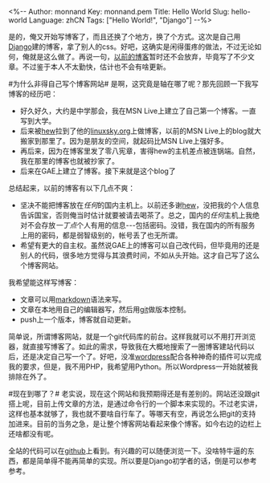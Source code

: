 <%--
Author: monnand
Key: monnand.pem
Title: Hello World
Slug: hello-world
Language: zhCN
Tags: ["Hello World!", "Django"]
--%>

是的，俺又开始写博客了，而且还换了个地方，换了个方式。这次是自己用[Django](http://djangoproject.com)建的博客，拿了别人的css。好吧，这确实是闲得蛋疼的做法，不过无论如何，俺就是这么做了。再说一句，[以前的博客](http://monnand.appspot.com/)暂时还不会放弃，毕竟写了不少文章。不过鉴于本人不太勤快，估计也不会有啥更新。

#为什么非得自己写个博客网站#
是啊，这究竟是轴在哪了呢？那先回顾一下我写博客的经历吧：

- 好久好久，大约是中学那会，我在MSN Live上建立了自己第一个博客。一直写到大学。
- 后来被[hew](http://www.linuxbyte.org/)拉到了他的[linuxsky.org](http://linuxsky.org)上做博客，以前的MSN Live上的blog就大搬家到那里了。因为是朋友的空间，就起码比MSN
  Live上强好多。
- 再后来，因为在博客里发了零八宪章，害得hew的主机差点被连锅端。自然，我在那里的博客也就被抄家了。
- 后来在GAE上建立了博客。接下来就是这个blog了

总结起来，以前的博客有以下几点不爽：

- 坚决不能把博客放在*任何*的国内主机上。以前还多谢[hew](http://www.linuxbyte.org)，没把我的个人信息告诉国宝，否则俺当时估计就要被请去喝茶了。总之，国内的*任何*主机上我绝对不会存放*一丁点*个人有用的信息---包括密码。没错，我在国内的所有服务上用的密码，都是弱智级别的，帐号丢了也无所谓。
- 希望有更大的自主权。虽然说GAE上的博客可以自己改代码，但毕竟用的还是别人的代码，很多地方觉得与其浪费时间，不如从头开始。这才自己写了这么个博客网站。

我希望能这样写博客：

- 文章可以用[markdown](http://daringfireball.net/projects/markdown/)语法来写。
- 文章在本地用自己的编辑器写，然后用[git](http://git-scm.com/)做版本控制。
- push上一个版本，博客就自动更新。

简单说，所谓博客网站，就是一个git代码库的前台。这样我就可以不用打开浏览器，就直接写博客了。如此的需求，导致我在大概地搜索了一圈博客建站代码以后，还是决定自己写一个了。好吧，没准[wordpress](http://wordpress.com/)配合各种神奇的插件可以完成我的要求，但是，我不用PHP，我希望用Python。所以Wordpress一开始就被我排除在外了。

#现在到哪了？#
老实说，现在这个网站和我预期得还是有差别的。网站还没跟git搭上呢，目前上传文章的方法，是通过命令行的一个脚本来实现的。不过老实讲，这样也基本就够了，我也就不要啥自行车了。等哪天有空，再说怎么把git的支持加进来。目前的当务之急，是让整个博客网站看起来像个博客。如今右边的边栏上还啥都没有呢。

全站的代码可以在[github](http://github.com/monnand/myblog/)上看到。有兴趣的可以随便浏览一下。没啥特牛逼的东西，都是简单得不能再简单的实现。所以要是Django初学者的话，倒是可以参考参考。


